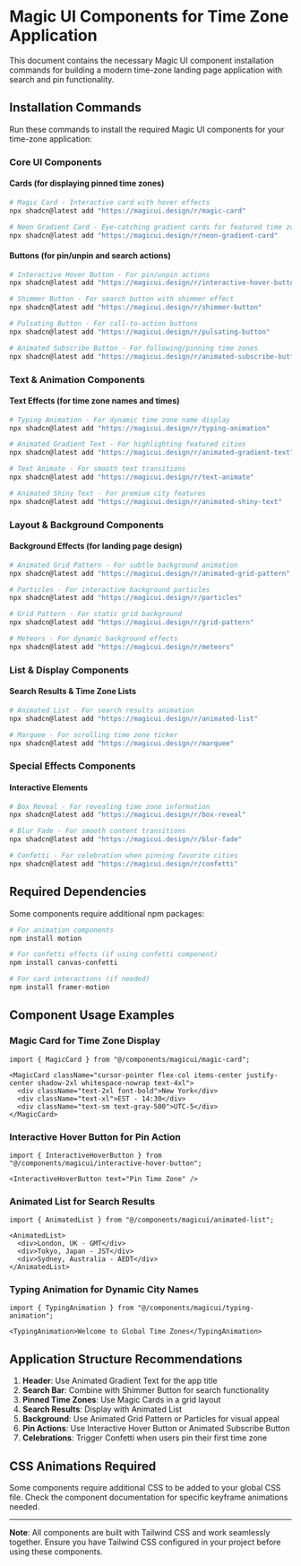 # Magic UI Components for Time Zone Application

This document contains the necessary Magic UI component installation commands for building a modern time-zone landing page application with search and pin functionality.

## Installation Commands

Run these commands to install the required Magic UI components for your time-zone application:

### Core UI Components

#### Cards (for displaying pinned time zones)
```bash
# Magic Card - Interactive card with hover effects
npx shadcn@latest add "https://magicui.design/r/magic-card"

# Neon Gradient Card - Eye-catching gradient cards for featured time zones
npx shadcn@latest add "https://magicui.design/r/neon-gradient-card"
```

#### Buttons (for pin/unpin and search actions)
```bash
# Interactive Hover Button - For pin/unpin actions
npx shadcn@latest add "https://magicui.design/r/interactive-hover-button"

# Shimmer Button - For search button with shimmer effect
npx shadcn@latest add "https://magicui.design/r/shimmer-button"

# Pulsating Button - For call-to-action buttons
npx shadcn@latest add "https://magicui.design/r/pulsating-button"

# Animated Subscribe Button - For following/pinning time zones
npx shadcn@latest add "https://magicui.design/r/animated-subscribe-button"
```

### Text & Animation Components

#### Text Effects (for time zone names and times)
```bash
# Typing Animation - For dynamic time zone name display
npx shadcn@latest add "https://magicui.design/r/typing-animation"

# Animated Gradient Text - For highlighting featured cities
npx shadcn@latest add "https://magicui.design/r/animated-gradient-text"

# Text Animate - For smooth text transitions
npx shadcn@latest add "https://magicui.design/r/text-animate"

# Animated Shiny Text - For premium city features
npx shadcn@latest add "https://magicui.design/r/animated-shiny-text"
```

### Layout & Background Components

#### Background Effects (for landing page design)
```bash
# Animated Grid Pattern - For subtle background animation
npx shadcn@latest add "https://magicui.design/r/animated-grid-pattern"

# Particles - For interactive background particles
npx shadcn@latest add "https://magicui.design/r/particles"

# Grid Pattern - For static grid background
npx shadcn@latest add "https://magicui.design/r/grid-pattern"

# Meteors - For dynamic background effects
npx shadcn@latest add "https://magicui.design/r/meteors"
```

### List & Display Components

#### Search Results & Time Zone Lists
```bash
# Animated List - For search results animation
npx shadcn@latest add "https://magicui.design/r/animated-list"

# Marquee - For scrolling time zone ticker
npx shadcn@latest add "https://magicui.design/r/marquee"
```

### Special Effects Components

#### Interactive Elements
```bash
# Box Reveal - For revealing time zone information
npx shadcn@latest add "https://magicui.design/r/box-reveal"

# Blur Fade - For smooth content transitions
npx shadcn@latest add "https://magicui.design/r/blur-fade"

# Confetti - For celebration when pinning favorite cities
npx shadcn@latest add "https://magicui.design/r/confetti"
```

## Required Dependencies

Some components require additional npm packages:

```bash
# For animation components
npm install motion

# For confetti effects (if using confetti component)
npm install canvas-confetti

# For card interactions (if needed)
npm install framer-motion
```

## Component Usage Examples

### Magic Card for Time Zone Display
```tsx
import { MagicCard } from "@/components/magicui/magic-card";

<MagicCard className="cursor-pointer flex-col items-center justify-center shadow-2xl whitespace-nowrap text-4xl">
  <div className="text-2xl font-bold">New York</div>
  <div className="text-xl">EST - 14:30</div>
  <div className="text-sm text-gray-500">UTC-5</div>
</MagicCard>
```

### Interactive Hover Button for Pin Action
```tsx
import { InteractiveHoverButton } from "@/components/magicui/interactive-hover-button";

<InteractiveHoverButton text="Pin Time Zone" />
```

### Animated List for Search Results
```tsx
import { AnimatedList } from "@/components/magicui/animated-list";

<AnimatedList>
  <div>London, UK - GMT</div>
  <div>Tokyo, Japan - JST</div>
  <div>Sydney, Australia - AEDT</div>
</AnimatedList>
```

### Typing Animation for Dynamic City Names
```tsx
import { TypingAnimation } from "@/components/magicui/typing-animation";

<TypingAnimation>Welcome to Global Time Zones</TypingAnimation>
```

## Application Structure Recommendations

1. **Header**: Use Animated Gradient Text for the app title
2. **Search Bar**: Combine with Shimmer Button for search functionality
3. **Pinned Time Zones**: Use Magic Cards in a grid layout
4. **Search Results**: Display with Animated List
5. **Background**: Use Animated Grid Pattern or Particles for visual appeal
6. **Pin Actions**: Use Interactive Hover Button or Animated Subscribe Button
7. **Celebrations**: Trigger Confetti when users pin their first time zone

## CSS Animations Required

Some components require additional CSS to be added to your global CSS file. Check the component documentation for specific keyframe animations needed.

---

**Note**: All components are built with Tailwind CSS and work seamlessly together. Ensure you have Tailwind CSS configured in your project before using these components.